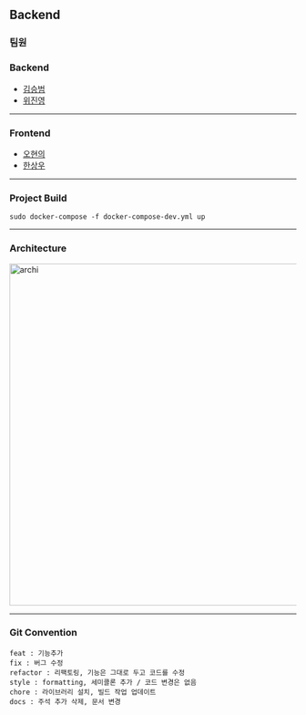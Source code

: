 ## Backend 

### 팀원

### Backend
- [김승범](https://github.com/daily1313)
- [위진영](https://github.com/weejinyoung)
<hr> 

### Frontend
- [오현의](https://github.com/hyunyeee)
- [한상우](https://github.com/han-wo)

<hr>

### Project Build
``sudo docker-compose -f docker-compose-dev.yml up``

<hr>

### Architecture

<img width="600" alt="archi" src="https://github.com/daily1313/concurrency/assets/88074556/1f753c89-645b-4ff5-8b4f-6a4936bab0a4">

<hr>

### Git Convention

```text
feat : 기능추가
fix : 버그 수정
refactor : 리팩토링, 기능은 그대로 두고 코드를 수정
style : formatting, 세미콜론 추가 / 코드 변경은 없음
chore : 라이브러리 설치, 빌드 작업 업데이트
docs : 주석 추가 삭제, 문서 변경
```